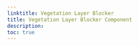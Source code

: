 ```yaml
---
linktitle: Vegetation Layer Blocker
title: Vegetation Layer Blocker Component
description:
toc: true
---
```


